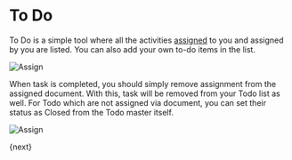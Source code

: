 # To Do

To Do is a simple tool where all the activities [assigned]({{docs_base_url}}/user/manual/en/using-erpnext/assignments.html) to you and assigned by you are listed. You can also add your own to-do items in the list.

<img class="screenshot" alt="Assign" src="{{docs_base_url}}/assets/img/collaboration-tools/assign-3.png">

When task is completed, you should simply remove assignment from the assigned document. With this, task will be removed from your Todo list as well. For Todo which are not assigned via document, you can set their status as Closed from the Todo master itself.

<img class="screenshot" alt="Assign" src="{{docs_base_url}}/assets/img/collaboration-tools/assign-4.png">

{next}
